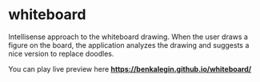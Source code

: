 # whiteboard

Intellisense approach to the whiteboard drawing. When the user draws a figure on the board, the application analyzes the drawing and suggests a nice version to replace doodles.

You can play live preview here <b>https://benkalegin.github.io/whiteboard/</b>
